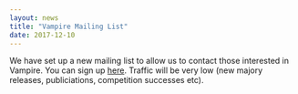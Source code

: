 ```yaml
---
layout: news
title: "Vampire Mailing List"
date: 2017-12-10
---
```


We have set up a new mailing list to allow us to contact those interested in Vampire. You can sign up <a href="https://groups.google.com/d/forum/vprover">here</a>. Traffic will be very low (new majory releases, publiciations, competition successes etc).
